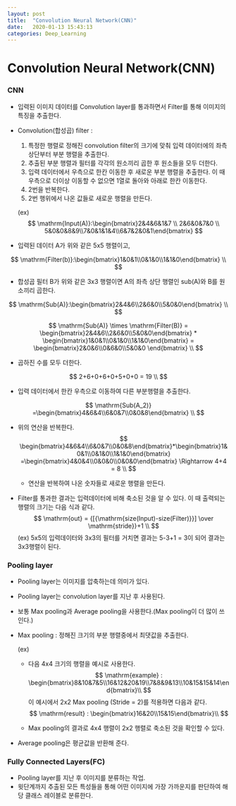 ```yaml
---
layout: post
title:  "Convolution Neural Network(CNN)"
date:   2020-01-13 15:43:13
categories: Deep_Learning
---
```




# Convolution Neural Network(CNN)

### CNN

- 입력된 이미지 데이터를 Convolution layer를 통과하면서 Filter를 통해 이미지의 특징을 추출한다.

- Convolution(합성곱) filter : 

  1. 특정한 행렬로 정해진 convolution filter의 크기에 맞춰 입력 데이터에의 좌측 상단부터 부분 행렬을 추출한다.
  2. 추출된 부분 행렬과 필터를 각각의 원소끼리 곱한 후 원소들을 모두 더한다.
  3. 입력 데이터에서 우측으로 한칸 이동한 후 새로운 부분 행렬을 추출한다. 이 때 우측으로 더이상 이동할 수 없으면 1열로 돌아와 아래로 한칸 이동한다.
  4. 2번을 반복한다.
  5. 2번 행위에서 나온 값들로 새로운 행렬을 만든다.

  (ex)
  $$
  \mathrm{Input(A)}:\begin{bmatrix}2&4&6&1&7 \\ 2&6&0&7&0 \\ 5&0&0&8&9\\7&0&1&1&4\\6&7&2&0&1\end{bmatrix}
  $$
  
- 입력된 데이터 A가 위와 같은 5x5 행렬이고,
  
$$
  \mathrm{Filter(b)}:\begin{bmatrix}1&0&1\\0&1&0\\1&1&0\end{bmatrix}
  \\
  $$
  
- 합성곱 필터 B가 위와 같은 3x3 행렬이면 A의 좌측 상단 행렬인 sub(A)와 B를 원소끼리 곱한다.
  
$$
  \mathrm{Sub(A)}:\begin{bmatrix}2&4&6\\2&6&0\\5&0&0\end{bmatrix}
  \\
  $$
  
$$
  \mathrm{Sub(A)} \times \mathrm{Filter(B)} = \begin{bmatrix}2&4&6\\2&6&0\\5&0&0\end{bmatrix} * \begin{bmatrix}1&0&1\\0&1&0\\1&1&0\end{bmatrix} = \begin{bmatrix}2&0&6\\0&6&0\\5&0&0 \end{bmatrix}
  \\
  $$
  
- 곱하진 수를 모두 더한다.
  
$$
  2+6+0+6+0+5+0+0 = 19
  \\
  $$
  
- 입력 데이터에서 한칸 우측으로 이동하여 다른 부분행렬을 추출한다.
  
$$
  \mathrm{Sub(A_2)} =\begin{bmatrix}4&6&4\\6&0&7\\0&0&8\end{bmatrix}
  \\
  $$
  
- 위의 연산을 반복한다.
    $$
    \begin{bmatrix}4&6&4\\6&0&7\\0&0&8\end{bmatrix}*\begin{bmatrix}1&0&1\\0&1&0\\1&1&0\end{bmatrix} =\begin{bmatrix}4&0&4\\0&0&0\\0&0&0\end{bmatrix} \Rightarrow 4+4 = 8
    \\
  $$
    
  - 연산을 반복하여 나온 숫자들로 새로운 행렬을 만든다.
  
- Filter를 통과한 결과는 입력데이터에 비해 축소된 것을 알 수 있다. 이 때 출력되는 행렬의 크기는 다음 식과 같다.
  $$
  \mathrm{out} = {[{\mathrm{size(Input)-size(Filter)}}] \over \mathrm{stride}}+1
  \\
  $$
  (ex) 5x5의 입력데이터와 3x3의 필터를 거치면 결과는 5-3+1 = 3이 되어 결과는 3x3행렬이 된다.



### Pooling layer

- Pooling layer는 이미지를 압축하는데 의미가 있다.

- Pooling layer는 convolution layer를 지난 후 사용된다.

- 보통 Max pooling과 Average pooling을 사용한다.(Max pooling이 더 많이 쓰인다.)

- Max pooling : 정해진 크기의 부분 행렬중에서 최댓값을 추출한다.

  (ex)

  - 다음 4x4 크기의 행렬을 예시로 사용한다.
    $$
    \mathrm{example} : \begin{bmatrix}8&10&7&5\\16&12&20&19\\7&8&9&13\\10&15&15&14\end{bmatrix}\\
    $$
    이 예시에서 2x2 Max pooling (Stride = 2)를 적용하면 다음과 같다.
    $$
    \mathrm{result} : \begin{bmatrix}16&20\\15&15\end{bmatrix}\\
    $$
    
  - Max pooling의 결과로 4x4 행렬이 2x2 행렬로 축소된 것을 확인할 수 있다.

- Average pooling은 평균값을 반환해 준다.



### Fully Connected Layers(FC)

- Pooling layer를 지난 후 이미지를 분류하는 작업.
- 윗단계까지 추출된 모든 특성들을 통해 어떤 이미지에 가장 가까운지를 판단하여 해당 클래스 레이블로 분류한다.







